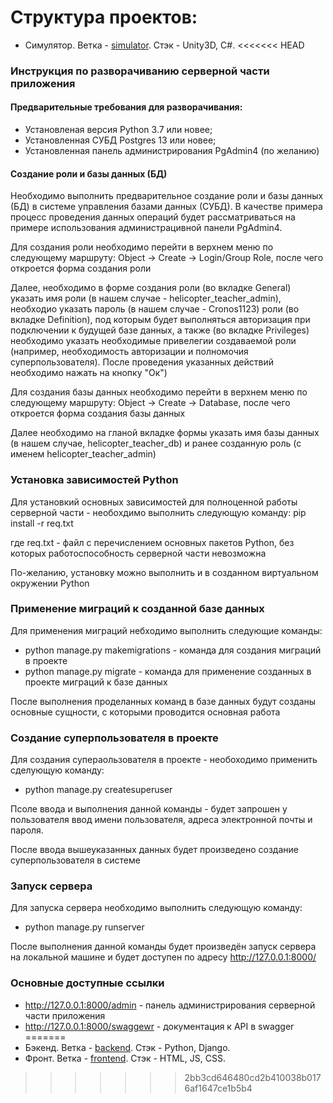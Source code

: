 # Структура проектов:
- Симулятор. Ветка - [simulator](https://github.com/arseniy899/drone-study/tree/simulator). Стэк - Unity3D, C#. 
<<<<<<< HEAD

### Инструкция по разворачиванию серверной части приложения

#### Предварительные требования для разворачивания:
- Установленая версия Python 3.7 или новее;
- Установленная СУБД Postgres 13 или новее;
- Установленная панель администрирования PgAdmin4 (по желанию)

#### Создание роли и базы данных (БД)
Необходимо выполнить предварительное создание роли и базы данных (БД) в системе
управления базами данных (СУБД). В качестве примера процесс проведения данных операций
будет рассматриваться на примере использования администрацивной панели PgAdmin4.

Для создания роли необходимо перейти в верхнем меню по следующему маршруту:
Object -> Create -> Login/Group Role, после чего откроется форма создания роли

Далее, необходимо в форме создания роли (во вкладке General) указать имя роли
(в нашем случае - helicopter_teacher_admin), необходио указать пароль 
(в нашем случае - Cronos1123) роли (во вкладке Definition), под которым будет выполняться
авторизация при подключении к будущей базе данных, а также (во вкладке Privileges)
необходимо указать необходимые привелегии создаваемой роли (например, необходимость авторизации
и полномочия суперпользователя). После проведения указанных действий необходимо нажать на
кнопку "Ок")

Для создания базы данных необходимо перейти в верхнем меню по следующему маршруту:
Object -> Create -> Database, после чего откроется форма создания базы данных

Далее необходимо на гланой вкладке формы указать имя базы данных 
(в нашем случае, helicopter_teacher_db)
и ранее созданную роль (с именем helicopter_teacher_admin)


### Установка зависимостей Python
Для установкий основных зависимостей для полноценной работы серверной части -
необохдимо выполнить следующую команду: pip install -r req.txt

где req.txt - файл с перечислением основных пакетов Python, без которых работоспособность
серверной части невозможна

По-желанию, установку можно выполнить и в созданном виртуальном окружении Python

### Применение миграций к созданной базе данных
Для применения миграций небходимо выполнить следующие команды:
 - python manage.py makemigrations - команда для создания миграций в проекте
 - python manage.py migrate - команда для применение созданных в проекте миграций к базе данных

После выполнения проделанных команд в базе данных будут созданы основные сущности, с которыми
проводится основная работа

### Создание суперпользователя в проекте
Для создания супераользователя в проекте - необоходимо применить сделующую команду:
- python manage.py createsuperuser

Псоле ввода и выполнения данной команды - будет запрошен у пользователя ввод имени пользователя,
адреса электронной почты и пароля.

После ввода вышеуказанных данных будет произведено создание суперпользователя в системе

### Запуск сервера
Для запуска сервера необходимо выполнить следующую команду:
- python manage.py runserver

После выполнения данной команды будет произведён запуск сервера на локальной машине и
будет доступен по адресу  http://127.0.0.1:8000/

### Основные доступные ссылки
- http://127.0.0.1:8000/admin - панель администрирования серверной части приложения
- http://127.0.0.1:8000/swaggewr - документация к API в swagger
=======
- Бэкенд. Ветка - [backend](https://github.com/arseniy899/drone-study/tree/backend). Стэк - Python, Django. 
- Фронт. Ветка - [frontend](https://github.com/arseniy899/drone-study/tree/frontend). Стэк - HTML, JS, CSS. 
>>>>>>> 2bb3cd646480cd2b410038b0176af1647ce1b5b4
